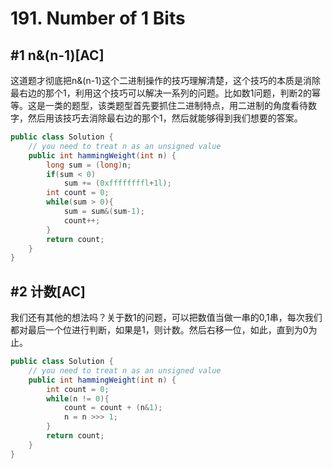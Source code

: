 # 191. Number of 1 Bits

## #1 n&(n-1)[AC]
这道题才彻底把n&(n-1)这个二进制操作的技巧理解清楚，这个技巧的本质是消除最右边的那个1，利用这个技巧可以解决一系列的问题。比如数1问题，判断2的幂等。这是一类的题型，该类题型首先要抓住二进制特点，用二进制的角度看待数字，然后用该技巧去消除最右边的那个1，然后就能够得到我们想要的答案。

```java
public class Solution {
    // you need to treat n as an unsigned value
    public int hammingWeight(int n) {
        long sum = (long)n;
        if(sum < 0)
            sum += (0xffffffffl+1l);
        int count = 0;
        while(sum > 0){
            sum = sum&(sum-1);
            count++;
        }
        return count;
    }
}
```

## #2 计数[AC]
  我们还有其他的想法吗？关于数1的问题，可以把数值当做一串的0,1串，每次我们都对最后一个位进行判断，如果是1，则计数。然后右移一位，如此，直到为0为止。

```java
public class Solution {
    // you need to treat n as an unsigned value
    public int hammingWeight(int n) {
        int count = 0;
        while(n != 0){
            count = count + (n&1);
            n = n >>> 1;
        }
        return count;
    }
}
```


